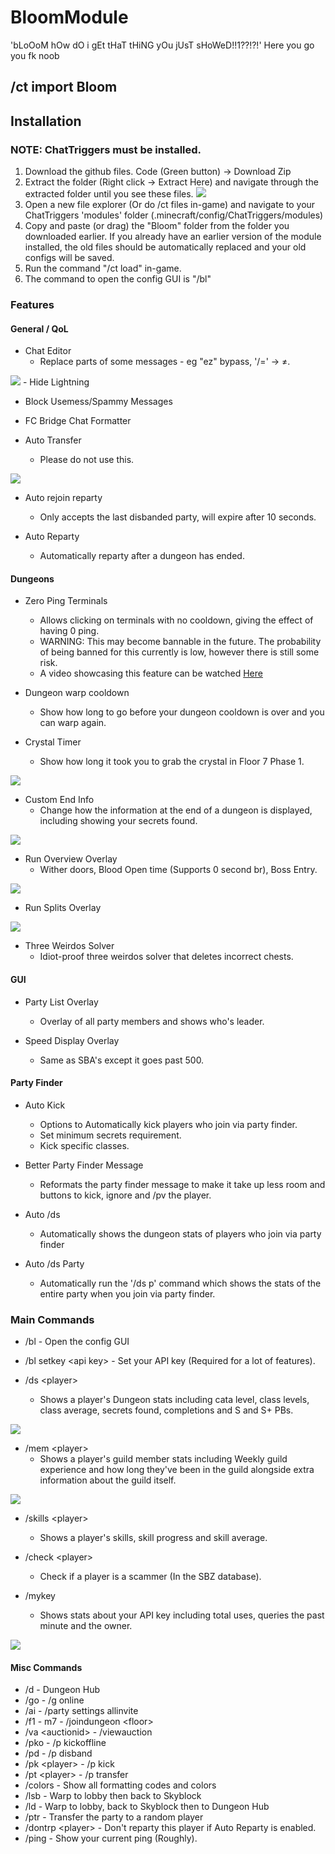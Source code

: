 # BloomModule

'bLoOoM hOw dO i gEt tHaT tHiNG yOu jUsT sHoWeD!!1??!?!'
Here you go you fk noob

## /ct import Bloom

## Installation

### NOTE: ChatTriggers must be installed.

1. Download the github files. Code (Green button) -> Download Zip
2. Extract the folder (Right click -> Extract Here) and navigate through the extracted folder until you see these files. <img src="https://i.imgur.com/VPbb284.png">
3. Open a new file explorer (Or do /ct files in-game) and navigate to your ChatTriggers 'modules' folder (.minecraft/config/ChatTriggers/modules)
4. Copy and paste (or drag) the "Bloom" folder from the folder you downloaded earlier. If you already have an earlier version of the module installed, the old files should be automatically replaced and your old configs will be saved.
5. Run the command "/ct load" in-game.
6. The command to open the config GUI is "/bl"

### Features

#### General / QoL
- Chat Editor
  - Replace parts of some messages - eg "ez" bypass, '/=' -> ≠.

<img src="https://i.imgur.com/gmVN9ry.png">
- Hide Lightning

- Block Usemess/Spammy Messages

- FC Bridge Chat Formatter

- Auto Transfer
  - Please do not use this.
<img src="https://i.imgur.com/FwRvHgV.png">

- Auto rejoin reparty
  - Only accepts the last disbanded party, will expire after 10 seconds.

- Auto Reparty
  - Automatically reparty after a dungeon has ended.

#### Dungeons
- Zero Ping Terminals
  - Allows clicking on terminals with no cooldown, giving the effect of having 0 ping.
  - WARNING: This may become bannable in the future. The probability of being banned for this currently is low, however there is still some risk.
  - A video showcasing this feature can be watched [Here](https://youtu.be/uGcyKpzsc8M)

- Dungeon warp cooldown
  - Show how long to go before your dungeon cooldown is over and you can warp again.

- Crystal Timer
  - Show how long it took you to grab the crystal in Floor 7 Phase 1.
<img src="https://i.imgur.com/v0jbALN.png">

- Custom End Info
  - Change how the information at the end of a dungeon is displayed, including showing your secrets found.
<img src="https://i.imgur.com/CKtJP8f.png">

- Run Overview Overlay
  - Wither doors, Blood Open time (Supports 0 second br), Boss Entry.
<img src="https://i.imgur.com/5CFX0cl.png">

- Run Splits Overlay
<img src="https://i.imgur.com/fNeofeu.png">

- Three Weirdos Solver
  - Idiot-proof three weirdos solver that deletes incorrect chests.

#### GUI
- Party List Overlay
  - Overlay of all party members and shows who's leader.

- Speed Display Overlay
  - Same as SBA's except it goes past 500.

#### Party Finder
- Auto Kick
  - Options to Automatically kick players who join via party finder.
  - Set minimum secrets requirement.
  - Kick specific classes.

- Better Party Finder Message
  - Reformats the party finder message to make it take up less room and buttons to kick, ignore and /pv the player.

- Auto /ds
  - Automatically shows the dungeon stats of players who join via party finder

- Auto /ds Party
  - Automatically run the '/ds p' command which shows the stats of the entire party when you join via party finder.


### Main Commands
- /bl - Open the config GUI

- /bl setkey \<api key> - Set your API key (Required for a lot of features).

- /ds \<player>
  - Shows a player's Dungeon stats including cata level, class levels, class average, secrets found, completions and S and S+ PBs.
<img src="https://i.imgur.com/FzoeREA.png">

- /mem \<player>
  - Shows a player's guild member stats including Weekly guild experience and how long they've been in the guild alongside extra information about the guild itself.
<img src="https://i.imgur.com/91XK3P6.png">

- /skills \<player>
  - Shows a player's skills, skill progress and skill average.

- /check \<player>
  - Check if a player is a scammer (In the SBZ database).

- /mykey
  - Shows stats about your API key including total uses, queries the past minute and the owner.
<img src="https://i.imgur.com/uyckpCS.png">

#### Misc Commands
- /d - Dungeon Hub
- /go - /g online
- /ai - /party settings allinvite
- /f1 - m7 - /joindungeon \<floor>
- /va \<auctionid> - /viewauction
- /pko - /p kickoffline
- /pd - /p disband
- /pk \<player> - /p kick
- /pt \<player> - /p transfer
- /colors - Show all formatting codes and colors
- /lsb - Warp to lobby then back to Skyblock
- /ld - Warp to lobby, back to Skyblock then to Dungeon Hub
- /ptr - Transfer the party to a random player
- /dontrp \<player> - Don't reparty this player if Auto Reparty is enabled.
- /ping - Show your current ping (Roughly).
